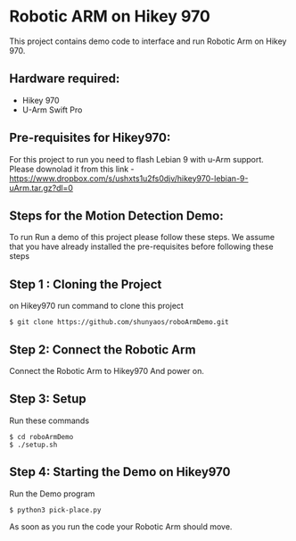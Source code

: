 Robotic ARM on Hikey 970
=============================
This project contains demo code to interface and run Robotic Arm on Hikey 970. 

Hardware required:
------------------

  * Hikey 970
  * U-Arm Swift Pro

Pre-requisites for Hikey970:
----------------------------
For this project to run you need to flash Lebian 9 with u-Arm support.
Please downolad it from this link - https://www.dropbox.com/s/ushxts1u2fs0djv/hikey970-lebian-9-uArm.tar.gz?dl=0

Steps for the Motion Detection Demo:
------------------------------------
To run Run a demo of this project please follow these steps.
We assume that you have already installed the pre-requisites before following these steps

Step 1 : Cloning the Project
----------------------------
on Hikey970 run command to clone this project
```
$ git clone https://github.com/shunyaos/roboArmDemo.git
```
Step 2: Connect the Robotic Arm
----------------------------------
Connect the Robotic Arm to Hikey970
And power on.

Step 3: Setup
----------------------------------
Run these commands
```
$ cd roboArmDemo
$ ./setup.sh
```
Step 4: Starting the Demo on Hikey970
-------------------------------------
Run the Demo program
```
$ python3 pick-place.py
```
As soon as you run the code your Robotic Arm should move.
